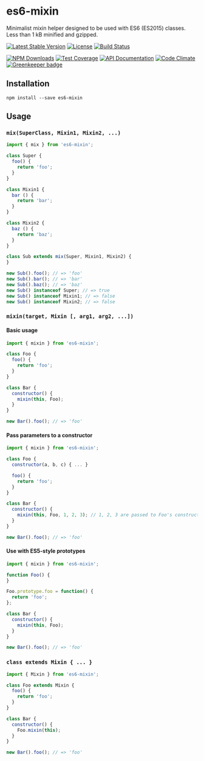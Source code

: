 es6-mixin
=========

Minimalist mixin helper designed to be used with ES6 (ES2015) classes. Less than
1 kB minified and gzipped.

[![Latest Stable Version](https://img.shields.io/npm/v/es6-mixin.svg)](https://www.npmjs.com/package/es6-mixin)
[![License](https://img.shields.io/npm/l/es6-mixin.svg)](https://www.npmjs.com/package/es6-mixin)
[![Build Status](https://img.shields.io/travis/amercier/es6-mixin/master.svg)](https://travis-ci.org/amercier/es6-mixin)

[![NPM Downloads](https://img.shields.io/npm/dm/es6-mixin.svg)](https://www.npmjs.com/package/es6-mixin)
[![Test Coverage](https://img.shields.io/codecov/c/github/amercier/es6-mixin/master.svg)](https://codecov.io/github/amercier/es6-mixin?branch=master)
[![API Documentation](https://doc.esdoc.org/github.com/amercier/es6-mixin/badge.svg)](https://doc.esdoc.org/github.com/amercier/es6-mixin/index.html)
[![Code Climate](https://img.shields.io/codeclimate/github/amercier/es6-mixin.svg)](https://codeclimate.com/github/amercier/es6-mixin) [![Greenkeeper badge](https://badges.greenkeeper.io/amercier/es6-mixin.svg)](https://greenkeeper.io/)

Installation
------------

``` shell
npm install --save es6-mixin
```

Usage
-----

### `mix(SuperClass, Mixin1, Mixin2, ...)`

``` javascript
import { mix } from 'es6-mixin';

class Super {
  foo() {
    return 'foo';
  }
}

class Mixin1 {
  bar () {
    return 'bar';
  }
}

class Mixin2 {
  baz () {
    return 'baz';
  }
}

class Sub extends mix(Super, Mixin1, Mixin2) {
}

new Sub().foo(); // => 'foo'
new Sub().bar(); // => 'bar'
new Sub().baz(); // => 'baz'
new Sub() instanceof Super; // => true
new Sub() instanceof Mixin1; // => false
new Sub() instanceof Mixin2; // => false
```

### `mixin(target, Mixin [, arg1, arg2, ...])`

#### Basic usage

``` javascript
import { mixin } from 'es6-mixin';

class Foo {
  foo() {
    return 'foo';
  }
}

class Bar {
  constructor() {
    mixin(this, Foo);
  }
}

new Bar().foo(); // => 'foo'
```

#### Pass parameters to a constructor

``` javascript
import { mixin } from 'es6-mixin';

class Foo {
  constructor(a, b, c) { ... }

  foo() {
    return 'foo';
  }
}

class Bar {
  constructor() {
    mixin(this, Foo, 1, 2, 3); // 1, 2, 3 are passed to Foo's constructor
  }
}

new Bar().foo(); // => 'foo'
```

#### Use with ES5-style prototypes

``` javascript
import { mixin } from 'es6-mixin';

function Foo() {
}

Foo.prototype.foo = function() {
  return 'foo';
};

class Bar {
  constructor() {
    mixin(this, Foo);
  }
}

new Bar().foo(); // => 'foo'
```

### `class extends Mixin { ... }`

``` javascript
import { Mixin } from 'es6-mixin';

class Foo extends Mixin {
  foo() {
    return 'foo';
  }
}

class Bar {
  constructor() {
    Foo.mixin(this);
  }
}

new Bar().foo(); // => 'foo'
```
